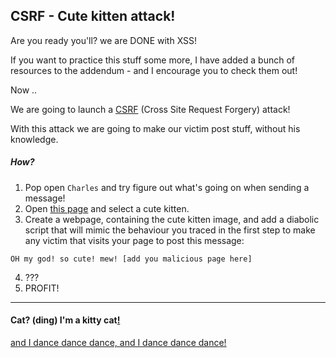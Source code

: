 CSRF - Cute kitten attack!
----------------------------

Are you ready you'll? we are DONE with XSS!

If you want to practice this stuff some more, I have added a bunch of resources to the addendum - and I encourage you to check them out!

Now ..

We are going to launch a [CSRF](https://www.owasp.org/index.php/Cross-Site_Request_Forgery) (Cross Site Request Forgery) attack!

With this attack we are going to make our victim post stuff, without his knowledge.

##### How?
1. Pop open `Charles` and try figure out what's going on when sending a message!
2. Open [this page](https://encrypted.google.com/search?tbm=isch&q=cute%20kitten&tbs=imgo:1#q=cute+kittens&tbm=isch&tbs=imgo:1) and select a cute kitten.
3. Create a webpage, containing the cute kitten image, and add a diabolic script that will mimic the behaviour you traced in the first step to make any victim that visits your page to post this message: 
```
OH my god! so cute! mew! [add you malicious page here]
```
4. ???
5. PROFIT!

- - - 
#### Cat? (ding) I'm a kitty cat[!](https://www.youtube.com/watch?v=CNP5erCmYcQ)
[and I dance dance dance, and I dance dance dance!](09-CSRF-defence.md)